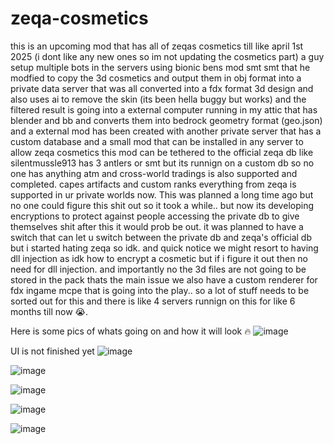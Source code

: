 # zeqa-cosmetics

this is an upcoming mod that has all of zeqas cosmetics till like april 1st 2025 (i dont like any new ones so im not updating the cosmetics part) a guy setup multiple bots in the servers using bionic bens mod smt smt that he modfied to copy the 3d cosmetics and output them in obj format into a private data server that was all converted into a fdx format 3d design and also uses ai to remove the skin (its been hella buggy but works) and the filtered result is going into a external computer running in my attic that has blender and bb and converts them into bedrock geometry format (geo.json) and a external mod has been created with another private server that has a custom database and a small mod that can be installed in any server to allow zeqa cosmetics this mod can be tethered to the official zeqa db like silentmussle913 has 3 antlers or smt but its runnign on a custom db so no one has anything atm and cross-world tradings is also supported and completed. capes artifacts and custom ranks everything from zeqa is supported in ur private worlds now. This was planned a long time ago but no one could figure this shit out so it took a while.. but now its developing encryptions to protect against people accessing the private db to give themselves shit after this it would prob be out. it was planned to have a switch that can let u switch between the private db and zeqa's official db but i started hating zeqa so idk. and quick notice we might resort to having dll injection as idk how to encrypt a cosmetic but if i figure it out then no need for dll injection. and importantly no the 3d files are not going to be stored in the pack thats the main issue we also have a custom renderer for fdx ingame mcpe that is going into the play.. so a lot of stuff needs to be sorted out for this and there is like 4 servers runnign on this for like 6 months till now 😭.

Here is some pics of whats going on and how it will look 🔥
![image](https://github.com/user-attachments/assets/d66c9af1-bb74-4caf-a651-e233b0bcfe9d)

UI is not finished yet
![image](https://github.com/user-attachments/assets/2473cff7-c466-4081-9d45-a082e7eb52fa)

![image](https://github.com/user-attachments/assets/77bfeac4-cbe6-43bb-a376-894348a1af3f)

![image](https://github.com/user-attachments/assets/7d9339ca-7904-402c-afb4-9942a163dbb6)

![image](https://github.com/user-attachments/assets/976e0042-f263-4b43-a07a-40e6cfd801dd)

![image](https://github.com/user-attachments/assets/7b150141-99f0-4ea4-9dc1-3a69638bc005)

